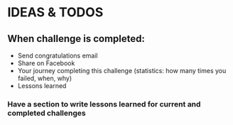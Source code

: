 # IDEAS & TODOS

## When challenge is completed:
* Send congratulations email
* Share on Facebook
* Your journey completing this challenge (statistics: how many times you failed, when, why)
* Lessons learned

### Have a section to write lessons learned for current and completed challenges